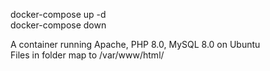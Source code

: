 docker-compose up -d <br>
docker-compose down <br>

A container running Apache, PHP 8.0, MySQL 8.0 on Ubuntu  <br>
Files in folder map to /var/www/html/ <br>
